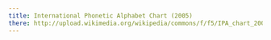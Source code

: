 ```yaml
---
title: International Phonetic Alphabet Chart (2005)
there: http://upload.wikimedia.org/wikipedia/commons/f/f5/IPA_chart_2005_png.svg
---
```

